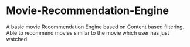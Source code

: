 # Movie-Recommendation-Engine
A basic movie Recommendation Engine based on Content based filtering. Able to recommend movies similar to the movie which user has just watched.
